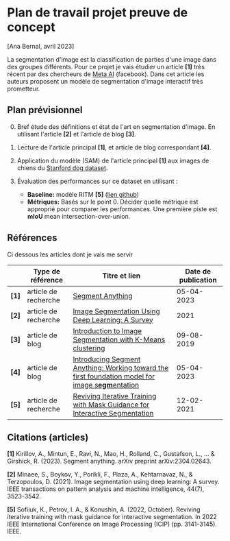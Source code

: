# Plan de travail projet preuve de concept 

[Ana Bernal, avril 2023]

La segmentation d'image est la classification de parties d'une image dans des groupes différents. Pour ce projet je vais étudier un article **[1]** très récent par des chercheurs de [Meta AI](https://ai.facebook.com/) (facebook). Dans cet article les auteurs proposent un modèle de segmentation d'image interactif très prometteur.

## Plan prévisionnel

0. Bref étude des définitions et état de l'art en segmentation d'image. En utilisant l'article **[2]** et l'article de blog **[3]**.
   
1. Lecture de l'article principal **[1]**, et article de blog correspondant **[4]**.
   
2. Application du modèle (SAM) de l'article principal **[1]** aux images de chiens du [Stanford dog dataset](vision.stanford.edu/aditya86/ImageNetDogs/).
   
3. Évaluation des performances sur ce dataset en utilisant :
    * **Baseline:** modèle RITM **[5]** ([lien github](https://github.com/SamsungLabs/ritm_interactive_segmentation))
    * **Métriques:** Basés sur le point 0. Décider quelle métrique est approprié pour comparer les performances. Une première piste est **mIoU** mean intersection-over-union.

## Références 

Ci dessous les articles dont je vais me servir 

|   |Type de référence | Titre et lien | Date de publication |
|---|---|---|---|
|**[1]**| article de recherche | [Segment Anything](https://arxiv.org/abs/2304.02643) | 05-04-2023 |
|**[2]**| article de recherche | [Image Segmentation Using Deep Learning: A Survey](https://arxiv.org/abs/2001.0**556**6) | 2021 | 
|**[3]**| article de blog | [Introduction to Image Segmentation with K-Means clustering](https://www.kdnuggets.com/2**019**/08/introduction-image-segmentation-k-means-clustering.html) | 09-08-2019 | 
|**[4]**| article de blog |[Introducing Segment Anything: Working toward the first foundation model for image s**egm**entation](https://ai.facebook.com/blog/segment-anything-foundation-model-image-segmentation/) | 05-04-2023 | 
|**[5]**| article de recherche| [Reviving Iterative Training with Mask Guidance for Interactive Segmentation](https://arxiv.org/abs/2102.06583) | 12-02-2021 | 
## Citations (articles)

**[1]** Kirillov, A., Mintun, E., Ravi, N., Mao, H., Rolland, C., Gustafson, L., ... & Girshick, R. (2023). Segment anything. arXiv preprint arXiv:2304.02643.

**[2]** Minaee, S., Boykov, Y., Porikli, F., Plaza, A., Kehtarnavaz, N., & Terzopoulos, D. (2021). Image segmentation using deep learning: A survey. IEEE transactions on pattern analysis and machine intelligence, 44(7), 3523-3542.

**[5]** Sofiiuk, K., Petrov, I. A., & Konushin, A. (2022, October). Reviving iterative training with mask guidance for interactive segmentation. In 2022 IEEE International Conference on Image Processing (ICIP) (pp. 3141-3145). IEEE.